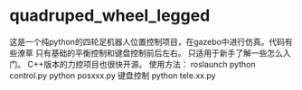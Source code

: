 # quadruped_wheel_legged
这是一个纯python的四轮足机器人位置控制项目，在gazebo中进行仿真。代码有些潦草
只有基础的平衡控制和键盘控制前后左右。
只适用于新手了解一些怎么入门。
C++版本的力控项目也很快开源。
使用方法：
roslaunch 
  python control.py
  python posxxx.py
  键盘控制
  python tele.xx.py
